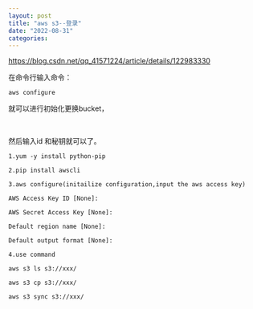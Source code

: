 ```yaml
---
layout: post
title: "aws s3--登录"
date: "2022-08-31"
categories: 
---
```

<p><a href="https://blog.csdn.net/qq_41571224/article/details/122983330">https://blog.csdn.net/qq_41571224/article/details/122983330</a></p>

<p>在命令行输入命令：</p>

<pre>
<code>aws configure</code></pre>

<p>就可以进行初始化更换bucket，</p>

<p>&nbsp;</p>

<p>然后输入id 和秘钥就可以了。</p>

<pre>
<code>1.yum -y install python-pip

2.pip install awscli

3.aws configure(initailize configuration,input the aws access key)

AWS Access Key ID [None]:

AWS Secret Access Key [None]:

Default region name [None]:

Default output format [None]:

4.use command

aws s3 ls s3://xxx/

aws s3 cp s3://xxx/

aws s3 sync s3://xxx/</code></pre>

